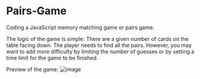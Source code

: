 # Pairs-Game
Coding a JavaScript memory matching game or pairs game.

The logic of the game is simple:
There are a given number of cards on the table facing down. The player needs to find all the pairs. However, you may want to add more difficulty by limiting the number of guesses or by setting a time limit for the game to be finished.

Preview of the game:
![image](https://github.com/raulgodii/Pairs-Game/assets/102313699/4dadc55f-9b2d-423e-b7f4-1712cc4260fe)
